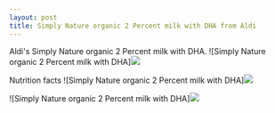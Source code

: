 ```yaml
---
layout: post
title: Simply Nature organic 2 Percent milk with DHA from Aldi
---
```


Aldi's Simply Nature organic 2 Percent milk with DHA.
![Simply Nature organic 2 Percent milk with DHA]<img src="{{ site.baseurl }}/images/Simplay Nature organic 2 Percent milk with DHA 1.jpg"/>

Nutrition facts
![Simply Nature organic 2 Percent milk with DHA]<img src="{{ site.baseurl }}/images/Simplay Nature organic 2 Percent milk with DHA 2.jpg"/>

![Simply Nature organic 2 Percent milk with DHA]<img src="{{ site.baseurl }}/images/Simplay Nature organic 2 Percent milk with DHA 3.jpg"/>
